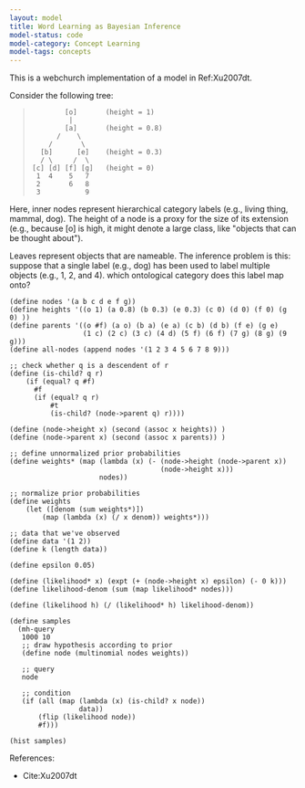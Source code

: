 ```yaml
---
layout: model
title: Word Learning as Bayesian Inference
model-status: code
model-category: Concept Learning
model-tags: concepts 
---
```


This is a webchurch implementation of a model in Ref:Xu2007dt.

Consider the following tree:

>             [o]       (height = 1)
>              |
>             [a]       (height = 0.8)
>           /    \
>         /       \
>       [b]      [e]    (height = 0.3)
>       / \     /  \
>     [c] [d] [f] [g]   (height = 0)
>      1  4    5   7
>      2       6   8
>      3           9

Here, inner nodes represent hierarchical category labels (e.g., living thing, mammal, dog).
The height of a node is a proxy for the size of its extension (e.g., because [o] is high,
it might denote a large class, like "objects that can be thought about").

Leaves represent objects that are nameable. The inference problem is this: suppose that a single label (e.g., dog) has been used to label multiple objects (e.g., 1, 2, and 4). which ontological category does this label map onto?

    
    (define nodes '(a b c d e f g))
    (define heights '((o 1) (a 0.8) (b 0.3) (e 0.3) (c 0) (d 0) (f 0) (g 0) ))
    (define parents '((o #f) (a o) (b a) (e a) (c b) (d b) (f e) (g e)
                      (1 c) (2 c) (3 c) (4 d) (5 f) (6 f) (7 g) (8 g) (9 g)))
    (define all-nodes (append nodes '(1 2 3 4 5 6 7 8 9)))
    
    ;; check whether q is a descendent of r
    (define (is-child? q r)
    	(if (equal? q #f)
          #f
          (if (equal? q r)
              #t
              (is-child? (node->parent q) r))))
    
    (define (node->height x) (second (assoc x heights)) )
    (define (node->parent x) (second (assoc x parents)) )
    
    ;; define unnormalized prior probabilities
    (define weights* (map (lambda (x) (- (node->height (node->parent x))
                                         (node->height x)))
                          nodes))
    
    ;; normalize prior probabilities
    (define weights
    	(let ([denom (sum weights*)])
    		(map (lambda (x) (/ x denom)) weights*)))
    
    ;; data that we've observed
    (define data '(1 2))
    (define k (length data))
    
    (define epsilon 0.05)
    
    (define (likelihood* x) (expt (+ (node->height x) epsilon) (- 0 k)))
    (define likelihood-denom (sum (map likelihood* nodes)))
    
    (define (likelihood h) (/ (likelihood* h) likelihood-denom))
    
    (define samples
      (mh-query
       1000 10
       ;; draw hypothesis according to prior
       (define node (multinomial nodes weights))
       
       ;; query 
       node
       
       ;; condition
       (if (all (map (lambda (x) (is-child? x node))
                     data))
           (flip (likelihood node))
           #f)))
    
    (hist samples)

References:

- Cite:Xu2007dt
